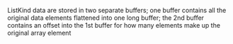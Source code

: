 ListKind data are stored in two separate buffers; one buffer contains all the original data elements flattened into one long buffer; the 2nd buffer contains an offset into the 1st buffer for how many elements make up the original array element

